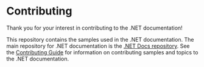 # Contributing

Thank you for your interest in contributing to the .NET documentation!

This repository contains the samples used in the .NET documentation. The main repository for .NET documentation is the [.NET Docs repository](https://github.com/dotnet/docs). See the [Contributing Guide](https://github.com/dotnet/docs/tree/master/CONTRIBUTING.md) for information on contributing samples and topics to the .NET documentation.
